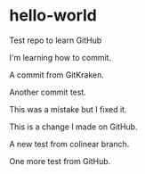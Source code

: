 # hello-world
Test repo to learn GitHub

I'm learning how to commit.

A commit from GitKraken.

Another commit test.

This was a mistake but I fixed it. 

This is a change I made on GitHub.

A new test from colinear branch.

One more test from GitHub.
